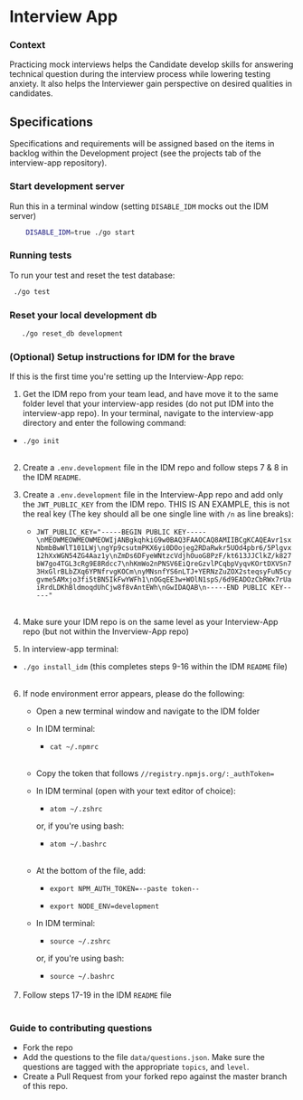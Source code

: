 # Interview App

### Context
Practicing mock interviews helps the Candidate develop skills for answering technical question during the interview process while lowering testing anxiety. It also helps the Interviewer gain perspective on desired qualities in candidates.

## Specifications
Specifications and requirements will be assigned based on the items in backlog within the Development project (see the projects tab of the interview-app repository).

### Start development server
Run this in a terminal window (setting `DISABLE_IDM` mocks out the IDM server)
```bash
    DISABLE_IDM=true ./go start
```

### Running tests
To run your test and reset the test database:
```bash
 ./go test
```

### Reset your local development db
```bash
   ./go reset_db development
```


### (Optional) Setup instructions for IDM for the brave
If this is the first time you're setting up the Interview-App repo:

1. Get the IDM repo from your team lead, and have move it to the same folder level that your interview-app resides (do not put IDM into the interview-app repo). In your terminal, navigate to the interview-app directory and enter the following command:
  - `./go init`
<br></br>  
2. Create a `.env.development` file in the IDM repo and follow steps 7 & 8 in the IDM `README`.

3. Create a `.env.development` file in the Interview-App repo and add only the `JWT_PUBLIC_KEY` from the IDM repo. THIS IS AN EXAMPLE, this is not the real key (The key should all be one single line with `/n` as line breaks):
   - `JWT_PUBLIC_KEY="-----BEGIN PUBLIC KEY-----\nMEOWMEOWMEOWMEOWIjANBgkqhkiG9w0BAQ3FAAOCAQ8AMIIBCgKCAQEAvr1sxNbmbBwWlT101LWj\ngYp9csutmPKX6yi0DOojeg2RDaRwkr5UOd4pbr6/5Plgvx12hXxWGN54ZG4Aaz1y\nZmDs6DFyeWNtzcVdjhOuoG8PzF/kt613JJClkZ/k827bW7go4TGL3cRg9E8Rdcc7\nhKmWo2nPNSV6EiQreGzvlPCqbpVyqvKOrtDXVSn73HxGlrBLbZXq6YPNfrvgKOCm\nyMNsnfYS6nLTJ+YERNzZuZOX2steqsyFuN5cygvme5AMxjo3fi5tBN5IkFwYWFh1\nOGqEE3w+WOlN1spS/6d9EADOzCbRWx7rUaiRrdLDKhBldmoqdUhCjw8f8vAntEWh\nGwIDAQAB\n-----END PUBLIC KEY-----"`
<br></br>
4. Make sure your IDM repo is on the same level as your Interview-App repo (but not within the Inverview-App repo)

5. In interview-app terminal:
  - `./go install_idm` (this completes steps 9-16 within the IDM `README` file)
<br></br>
6. If node environment error appears, please do the following:
    - Open a new terminal window and navigate to the IDM folder

    - In IDM terminal:
        - `cat ~/.npmrc`
        <br></br>  
    - Copy the token that follows `//registry.npmjs.org/:_authToken=`

    - In IDM terminal (open with your text editor of choice):
        - `atom ~/.zshrc`

        or, if you're using bash:
        - `atom ~/.bashrc`
        <br></br>  
    - At the bottom of the file, add:
        - `export NPM_AUTH_TOKEN=--paste token--`

        - `export NODE_ENV=development`
    - In IDM terminal:
        - `source ~/.zshrc`

        or, if you're using bash:
        - `source ~/.bashrc`
        <br></br>  
7. Follow steps 17-19 in the IDM `README` file
<br></br>  


### Guide to contributing questions
- Fork the repo
- Add the questions to the file `data/questions.json`. Make sure the questions are tagged with the appropriate `topics`, and `level`.
- Create a Pull Request from your forked repo against the master branch of this repo.
